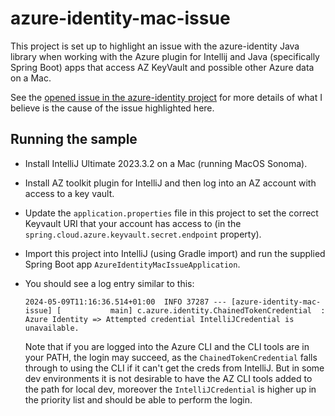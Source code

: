 # azure-identity-mac-issue

This project is set up to highlight an issue with the azure-identity Java 
library when working with the Azure plugin for Intellij and Java (specifically
Spring Boot) apps that access AZ KeyVault and possible other Azure data on a Mac.

See the [opened issue in the azure-identity project](https://github.com/Azure/azure-sdk-for-java/issues/39799)
for more details of what I believe is the cause of the issue highlighted here.

## Running the sample

* Install IntelliJ Ultimate 2023.3.2 on a Mac (running MacOS Sonoma).

* Install AZ toolkit plugin for IntelliJ and then log into an AZ account 
  with access to a key vault.

* Update the `application.properties` file in this project to set the correct
  Keyvault URI that your account has access to (in the `spring.cloud.azure.keyvault.secret.endpoint`
  property).

* Import this project into IntelliJ (using Gradle import) and run the supplied Spring Boot
  app `AzureIdentityMacIssueApplication`.

* You should see a log entry similar to this:

   ```
   2024-05-09T11:16:36.514+01:00  INFO 37287 --- [azure-identity-mac-issue] [           main] c.azure.identity.ChainedTokenCredential  : Azure Identity => Attempted credential IntelliJCredential is unavailable.
   ```

  Note that if you are logged into the Azure CLI and the CLI tools are in your 
  PATH, the login may succeed, as the `ChainedTokenCredential` falls through to using 
  the CLI if it can't get the creds from IntelliJ. But in some dev environments
  it is not desirable to have the AZ CLI tools added to the path for local dev,
  moreover the `IntelliJCredential` is higher up in the priority list and should
  be able to perform the login.